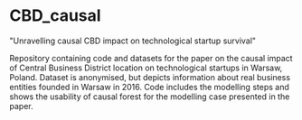 # CBD_causal
"Unravelling causal CBD impact on  technological startup survival"

Repository containing code and datasets for the paper on the causal impact of Central Business District location on technological startups in Warsaw, Poland. Dataset is anonymised, but depicts information about real business entities founded in Warsaw in 2016. Code includes the modelling steps and shows the usability of causal forest for the modelling case presented in the paper. 
